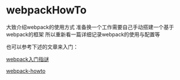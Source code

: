 # webpackHowTo
大致介绍webpack的使用方式
准备换一个工作需要自己手动搭建一个基于webpack的框架
所以重新看一篇详细记录webpack的使用与配置等

也可以参考下述的文章来入门：

[webpack入门指谜](http://segmentfault.com/a/1190000002551952)

[webpack-howto](https://github.com/petehunt/webpack-howto)
